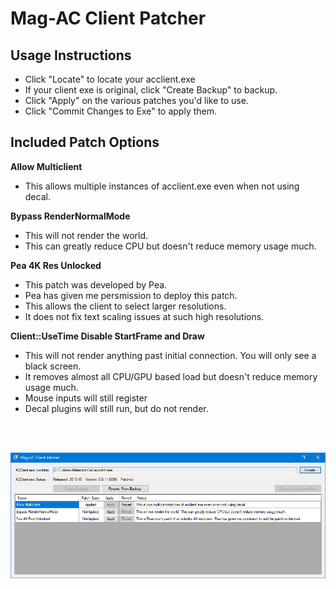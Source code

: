 # Mag-AC Client Patcher

## Usage Instructions
* Click "Locate" to locate your acclient.exe
* If your client exe is original, click "Create Backup" to backup.
* Click "Apply" on the various patches you'd like to use.
* Click "Commit Changes to Exe" to apply them.


## Included Patch Options

**Allow Multiclient**
 * This allows multiple instances of acclient.exe even when not using decal.

**Bypass RenderNormalMode**
 * This will not render the world.
 * This can greatly reduce CPU but doesn't reduce memory usage much.
  
**Pea 4K Res Unlocked**
 * This patch was developed by Pea.
 * Pea has given me persmission to deploy this patch.
 * This allows the client to select larger resolutions.
 * It does not fix text scaling issues at such high resolutions.

**Client::UseTime Disable StartFrame and Draw**
 * This will not render anything past initial connection. You will only see a black screen.
 * It removes almost all CPU/GPU based load but doesn't reduce memory usage much.
 * Mouse inputs will still register
 * Decal plugins will still run, but do not render.

<br/>
<br/>

![Launcher](/Docs/Images/Main.png?raw=true)

